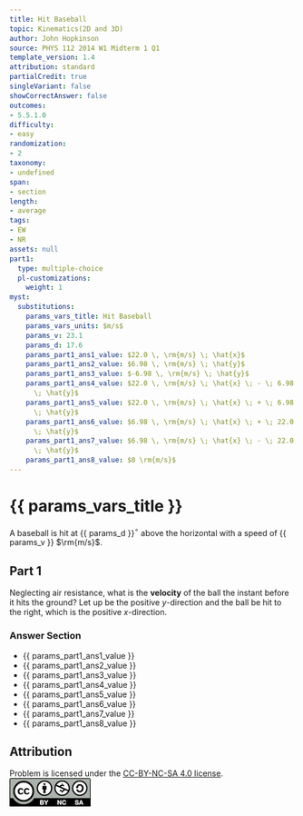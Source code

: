 ```yaml
---
title: Hit Baseball
topic: Kinematics(2D and 3D)
author: John Hopkinson
source: PHYS 112 2014 W1 Midterm 1 Q1
template_version: 1.4
attribution: standard
partialCredit: true
singleVariant: false
showCorrectAnswer: false
outcomes:
- 5.5.1.0
difficulty:
- easy
randomization:
- 2
taxonomy:
- undefined
span:
- section
length:
- average
tags:
- EW
- NR
assets: null
part1:
  type: multiple-choice
  pl-customizations:
    weight: 1
myst:
  substitutions:
    params_vars_title: Hit Baseball
    params_vars_units: $m/s$
    params_v: 23.1
    params_d: 17.6
    params_part1_ans1_value: $22.0 \, \rm{m/s} \; \hat{x}$
    params_part1_ans2_value: $6.98 \, \rm{m/s} \; \hat{y}$
    params_part1_ans3_value: $-6.98 \, \rm{m/s} \; \hat{y}$
    params_part1_ans4_value: $22.0 \, \rm{m/s} \; \hat{x} \; - \; 6.98 \, \rm{m/s}
      \; \hat{y}$
    params_part1_ans5_value: $22.0 \, \rm{m/s} \; \hat{x} \; + \; 6.98 \, \rm{m/s}
      \; \hat{y}$
    params_part1_ans6_value: $6.98 \, \rm{m/s} \; \hat{x} \; + \; 22.0 \, \rm{m/s}
      \; \hat{y}$
    params_part1_ans7_value: $6.98 \, \rm{m/s} \; \hat{x} \; - \; 22.0 \, \rm{m/s}
      \; \hat{y}$
    params_part1_ans8_value: $0 \rm{m/s}$
---
```

# {{ params_vars_title }}
A baseball is hit at {{ params_d }}$^\circ$ above the horizontal with a speed of {{ params_v }} $\rm{m/s}$.

## Part 1

Neglecting air resistance, what is the **velocity** of the ball the instant before it hits the ground? Let up be the positive $y$-direction and the ball be hit to the right, which is the positive $x$-direction.

### Answer Section

- {{ params_part1_ans1_value }}
- {{ params_part1_ans2_value }}
- {{ params_part1_ans3_value }}
- {{ params_part1_ans4_value }}
- {{ params_part1_ans5_value }}
- {{ params_part1_ans6_value }}
- {{ params_part1_ans7_value }}
- {{ params_part1_ans8_value }}

## Attribution

Problem is licensed under the [CC-BY-NC-SA 4.0 license](https://creativecommons.org/licenses/by-nc-sa/4.0/).<br> ![The Creative Commons 4.0 license requiring attribution-BY, non-commercial-NC, and share-alike-SA license.](https://raw.githubusercontent.com/firasm/bits/master/by-nc-sa.png)